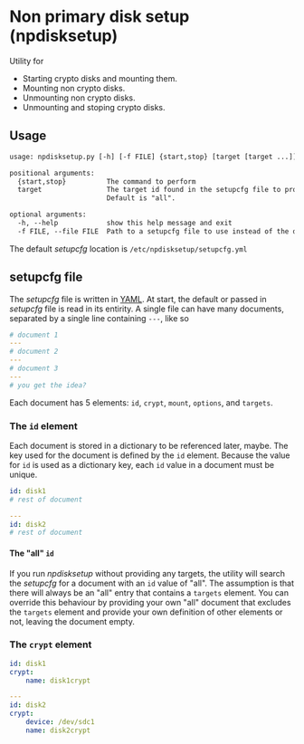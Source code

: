 # Non primary disk setup (npdisksetup)

Utility for

- Starting crypto disks and mounting them.
- Mounting non crypto disks.
- Unmounting non crypto disks.
- Unmounting and stoping crypto disks.

## Usage

```txt
usage: npdisksetup.py [-h] [-f FILE] {start,stop} [target [target ...]]

positional arguments:
  {start,stop}          The command to perform
  target                The target id found in the setupcfg file to process.
                        Default is "all".

optional arguments:
  -h, --help            show this help message and exit
  -f FILE, --file FILE  Path to a setupcfg file to use instead of the default.
```

The default _setupcfg_ location is `/etc/npdisksetup/setupcfg.yml`

## setupcfg file

The _setupcfg_ file is written in [YAML](https://yaml.org). At start, the
default or passed in _setupcfg_ file is read in its entirity. A single file can
have many documents, separated by a single line containing `---`, like so

```yaml
# document 1
---
# document 2
---
# document 3
---
# you get the idea?
```

Each document has 5 elements: `id`, `crypt`, `mount`, `options`, and `targets`.

### The `id` element

Each document is stored in a dictionary to be referenced later, maybe. The key
used for the document is defined by the `id` element. Because the value for `id`
is used as a dictionary key, each `id` value in a document must be unique.

```yaml
id: disk1
# rest of document

---
id: disk2
# rest of document
```

#### The "all" `id`

If you run _npdisksetup_ without providing any targets, the utility will search
the _setupcfg_ for a document with an `id` value of "all". The assumption is
that there will always be an "all" entry that contains a `targets` element. You
can override this behaviour by providing your own "all" document that excludes
the `targets` element and provide your own definition of other elements or not,
leaving the document empty.

### The `crypt` element

```yaml
id: disk1
crypt:
    name: disk1crypt

---
id: disk2
crypt:
    device: /dev/sdc1
    name: disk2crypt
```
